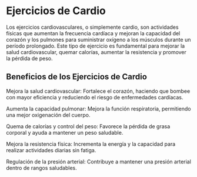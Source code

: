 # Ejercicios de Cardio 

Los ejercicios cardiovasculares, o simplemente cardio, son actividades 
físicas que aumentan la frecuencia cardíaca y mejoran la capacidad del 
corazón y los pulmones para suministrar oxígeno a los músculos durante un 
período prolongado. Este tipo de ejercicio es fundamental para mejorar la 
salud cardiovascular, quemar calorías, aumentar la resistencia y promover 
la pérdida de peso.

## Beneficios de los Ejercicios de Cardio

Mejora la salud cardiovascular: Fortalece el corazón, haciendo que bombee 
con mayor eficiencia y reduciendo el riesgo de enfermedades cardíacas.

Aumenta la capacidad pulmonar: Mejora la función respiratoria, permitiendo 
una mejor oxigenación del cuerpo.

Quema de calorías y control del peso: Favorece la pérdida de grasa 
corporal y ayuda a mantener un peso saludable.

Mejora la resistencia física: Incrementa la energía y la capacidad para 
realizar actividades diarias sin fatiga.

Regulación de la presión arterial: Contribuye a mantener una presión 
arterial dentro de rangos saludables.

